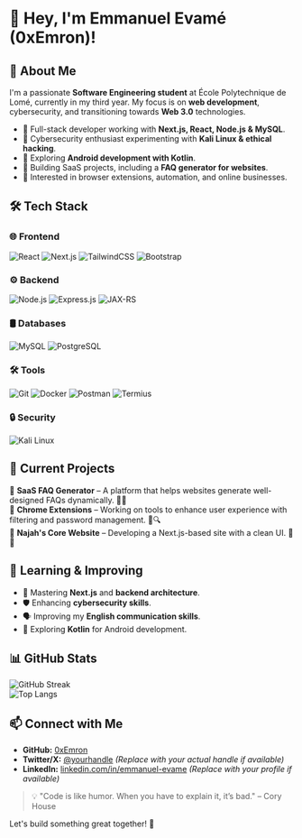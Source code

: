 # 👋 Hey, I'm Emmanuel Evamé (0xEmron)!

## 🚀 About Me
I'm a passionate **Software Engineering student** at École Polytechnique de Lomé, currently in my third year. My focus is on **web development**, cybersecurity, and transitioning towards **Web 3.0** technologies. 

- 🔹 Full-stack developer working with **Next.js, React, Node.js & MySQL**.
- 🔹 Cybersecurity enthusiast experimenting with **Kali Linux & ethical hacking**.
- 🔹 Exploring **Android development with Kotlin**.
- 🔹 Building SaaS projects, including a **FAQ generator for websites**.
- 🔹 Interested in browser extensions, automation, and online businesses.

## 🛠️ Tech Stack

### 🌐 Frontend
![React](https://img.shields.io/badge/React-20232A?style=for-the-badge&logo=react&logoColor=61DAFB)
![Next.js](https://img.shields.io/badge/Next.js-000000?style=for-the-badge&logo=nextdotjs&logoColor=white)
![TailwindCSS](https://img.shields.io/badge/TailwindCSS-06B6D4?style=for-the-badge&logo=tailwindcss&logoColor=white)
![Bootstrap](https://img.shields.io/badge/Bootstrap-563D7C?style=for-the-badge&logo=bootstrap&logoColor=white)

### ⚙️ Backend
![Node.js](https://img.shields.io/badge/Node.js-43853D?style=for-the-badge&logo=node.js&logoColor=white)
![Express.js](https://img.shields.io/badge/Express.js-000000?style=for-the-badge&logo=express&logoColor=white)
![JAX-RS](https://img.shields.io/badge/JAX--RS-007396?style=for-the-badge&logo=java&logoColor=white)

### 🛢️ Databases
![MySQL](https://img.shields.io/badge/MySQL-4479A1?style=for-the-badge&logo=mysql&logoColor=white)
![PostgreSQL](https://img.shields.io/badge/PostgreSQL-336791?style=for-the-badge&logo=postgresql&logoColor=white)

### 🛠️ Tools
![Git](https://img.shields.io/badge/Git-F05032?style=for-the-badge&logo=git&logoColor=white)
![Docker](https://img.shields.io/badge/Docker-2496ED?style=for-the-badge&logo=docker&logoColor=white)
![Postman](https://img.shields.io/badge/Postman-FF6C37?style=for-the-badge&logo=postman&logoColor=white)
![Termius](https://img.shields.io/badge/Termius-1F425F?style=for-the-badge&logo=termius&logoColor=white)

### 🔒 Security
![Kali Linux](https://img.shields.io/badge/Kali_Linux-557C94?style=for-the-badge&logo=kalilinux&logoColor=white)

## 📌 Current Projects

🔹 **SaaS FAQ Generator** – A platform that helps websites generate well-designed FAQs dynamically. 📝💡  
🔹 **Chrome Extensions** – Working on tools to enhance user experience with filtering and password management. 🔐🔍  
🔹 **Najah's Core Website** – Developing a Next.js-based site with a clean UI. 🎨🚀  

## 🌱 Learning & Improving
- 📖 Mastering **Next.js** and **backend architecture**.
- 🛡️ Enhancing **cybersecurity skills**.
- 🗣️ Improving my **English communication skills**.
- 📱 Exploring **Kotlin** for Android development.

## 📊 GitHub Stats
![GitHub Streak](https://github-readme-streak-stats.herokuapp.com/?user=0xEmron&theme=radical&hide_border=true)  
![Top Langs](https://github-readme-stats.vercel.app/api/top-langs/?username=0xEmron&layout=compact&theme=radical)

## 📫 Connect with Me
- **GitHub:** [0xEmron](https://github.com/0xEmron)
- **Twitter/X:** [@yourhandle](#) *(Replace with your actual handle if available)*
- **LinkedIn:** [linkedin.com/in/emmanuel-evame](#) *(Replace with your profile if available)*

> 💡 "Code is like humor. When you have to explain it, it’s bad." – Cory House

Let's build something great together! 🚀
